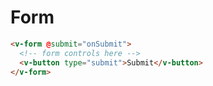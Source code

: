 # Form

```html
<v-form @submit="onSubmit">
  <!-- form controls here -->
  <v-button type="submit">Submit</v-button>
</v-form>
```
